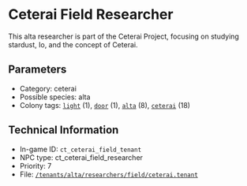 # Ceterai Field Researcher

This alta researcher is part of the Ceterai Project, focusing on studying stardust, Io, and the concept of Ceterai.

## Parameters

- Category: ceterai
- Possible species: alta
- Colony tags: [`light`](https://ceterai.github.io/MyEnternia/Wiki/Tags/Light) (1), [`door`](https://ceterai.github.io/MyEnternia/Wiki/Tags/Door) (1), [`alta`](https://ceterai.github.io/MyEnternia/Wiki/Tags/Alta) (8), [`ceterai`](https://ceterai.github.io/MyEnternia/Wiki/Tags/Ceterai) (18)

## Technical Information

- In-game ID: `ct_ceterai_field_tenant`
- NPC type: ct_ceterai_field_researcher
- Priority: 7
- File: [`/tenants/alta/researchers/field/ceterai.tenant`](https://github.com/Ceterai/Enternia/blob/main/tenants/alta/researchers/field/ceterai.tenant)
